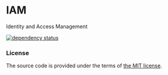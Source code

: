 # IAM

Identity and Access Management

[![dependency status](https://deps.rs/repo/github/netology-group/iam/status.svg)](https://deps.rs/repo/github/netology-group/iam)

### License

The source code is provided under the terms of [the MIT license][license].

[license]:http://www.opensource.org/licenses/MIT
